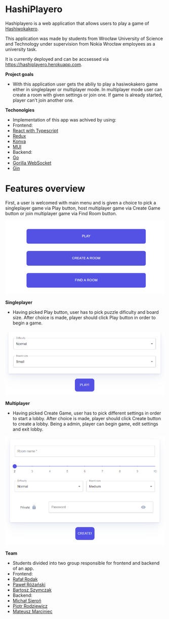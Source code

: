 # HashiPlayero

Hashiplayero is a web application that allows users to play a game of [Hashiwokakero](https://pl.wikipedia.org/wiki/Hashiwokakero). 

This application was made by students from Wrocław University of Science and Technology under supervision from Nokia Wrocław employees as a university task.

It is currently deployed and can be accsessed via https://hashiplayero.herokuapp.com.

**Project goals**
- With this application user gets the abiliy to play a hasiwokakero game either in singleplayer or multiplayer mode. In multiplayer mode user can create a room with given settings or join one. If game is already started, player can't join another one.

**Techonolgies**
- Implementation of this app was achived by using:
- Frontend:
- [React with Typescript](https://github.com/facebook/react)
- [Redux](https://github.com/reduxjs/redux)
- [Konva](https://github.com/konvajs/react-konva)
- [MUI](https://github.com/mui/material-ui)
- Backend:
- [Go](https://github.com/golang/go)
- [Gorilla WebSocket](https://github.com/gorilla/websocket)
- [Gin](https://github.com/gin-gonic/gin)

# Features overview
First, a user is welcomed with main menu and is given a choice to pick a singleplayer game via Play button, host multiplayer game via Create Game button or join multiplayer game via Find Room button.

![Main menu](demo/main_menu.PNG)

**Singleplayer**
- Having picked Play button, user has to pick puzzle dificulty and board size. After choice is made, player should click Play button in order to begin a game.

![Singleplayer form](demo/single_form.PNG)

**Multiplayer**
- Having picked Create Game, user has to pick different settings in order to start a lobby. After choice is made, player should click Create button to create a lobby. Being a admin, player can begin game, edit settings and exit lobby.

![Multiplayer form](demo/multi_form.PNG)

**Team**
- Students divided into two group responsible for frontend and backend of an app.
- Frontend:
- [Rafał Rodak](https://github.com/rodakrafal) 
- [Paweł Różański](https://github.com/RozanskiP)
- [Bartosz Szymczak](https://github.com/PewPewBartula)
- Backend:
- [Michał Sieroń](https://github.com/michalsieron)
- [Piotr Rodziewicz](https://github.com/rodziewiczpiotr)
- [Mateusz Marciniec](https://github.com/mateuszmar2)
